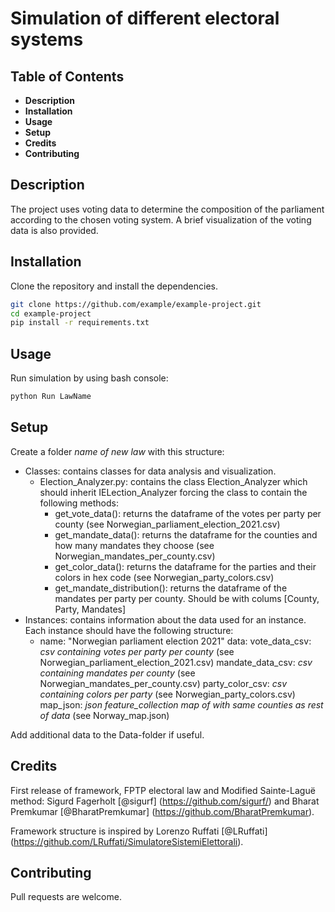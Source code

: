 
# Simulation of different electoral systems


## Table of Contents

- **Description**
- **Installation**
- **Usage**
- **Setup**
- **Credits**
- **Contributing**


## Description

The project uses voting data to determine the composition of the parliament according to the chosen voting system. A brief visualization of the voting data is also provided.


## Installation

Clone the repository and install the dependencies.

```bash
git clone https://github.com/example/example-project.git
cd example-project
pip install -r requirements.txt
```


## Usage

Run simulation by using bash console:

```bash
python Run LawName
``` 

## Setup

Create a folder *name of new law* with this structure:
+ Classes: contains classes for data analysis and visualization.
    - Election_Analyzer.py: contains the class Election_Analyzer which should inherit IELection_Analyzer forcing the class to contain the following methods:
        - get_vote_data(): returns the dataframe of the votes per party per county (see Norwegian_parliament_election_2021.csv)
        - get_mandate_data(): returns the dataframe for the counties and how many mandates they choose (see Norwegian_mandates_per_county.csv)
        - get_color_data(): returns the dataframe for the parties and their colors in hex code (see Norwegian_party_colors.csv)
        - get_mandate_distribution(): returns the dataframe of the mandates per party per county. Should be with colums [County, Party, Mandates]
+ Instances: contains information about the data used for an instance. Each instance should have the following structure:
    - name: "Norwegian parliament election 2021"
      data:
        vote_data_csv: *csv containing votes per party per county* (see Norwegian_parliament_election_2021.csv)
        mandate_data_csv: *csv containing mandates per county* (see Norwegian_mandates_per_county.csv)
        party_color_csv: *csv containing colors per party* (see Norwegian_party_colors.csv)
        map_json: *json feature_collection map of with same counties as rest of data* (see Norway_map.json)

Add additional data to the Data-folder if useful.


## Credits

First release of framework, FPTP electoral law and Modified Sainte-Laguë method: Sigurd Fagerholt [@sigurf] (https://github.com/sigurf/) and Bharat Premkumar [@BharatPremkumar] (https://github.com/BharatPremkumar).

Framework structure is inspired by Lorenzo Ruffati [@LRuffati] (https://github.com/LRuffati/SimulatoreSistemiElettorali).


## Contributing

Pull requests are welcome.